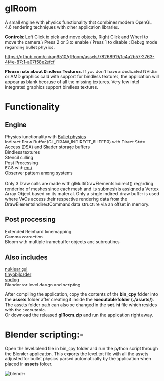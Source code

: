 # glRoom

A small engine with physics functionality that combines modern OpenGL 4.6 rendering techniques with other application libraries.

**Controls**: Left Click to pick and move objects, Right Click and Wheel to move the camera.\ 
Press 2 or 3 to enable / Press 1 to disable : Debug mode regarding bullet physics.

https://github.com/chirag9510/glRoom/assets/78268919/1c4a2b57-2763-4f4e-87c1-a07f58e2efcf

**Please note about Bindless Textures**: If you don't have a dedicated NVidia or AMD graphics card with support for bindless textures, the application will appear as blank because of all the missing textures. Very few intel integrated graphics support bindless textures.

# Functionality
## Engine
Physics functionality with [Bullet physics](https://github.com/bulletphysics/bullet3)\
Indirect Draw Buffer (GL_DRAW_INDIRECT_BUFFER) with Direct State Access (DSA) and Shader storage buffers\
Bindless textures\
Stencil culling\
Post Processing\
ECS with [entt](https://github.com/skypjack/entt)\
Observer pattern among systems\
\
Only 3 Draw calls are made with glMultiDrawElementsIndirect() regarding rendering of meshes since each mesh and its submesh is assigned a Vertex Array Object based on its material. Only a single indirect draw buffer is used where VAOs access their respective rendering data from the DrawElementsIndirectCommand data structure via an offset in memory. 

## Post processing  
Extended Reinhard tonemapping\
Gamma correction\
Bloom with multiple framebuffer objects and subroutines

## Also includes
[nuklear gui](https://github.com/Immediate-Mode-UI/Nuklear)\
[tinyobjloader](https://github.com/tinyobjloader/tinyobjloader)\
[spdlog](https://github.com/gabime/spdlog)\
Blender for level design and scripting

After compiling the application, copy the contents of the **bin_cpy** folder into the **assets** folder after creating it inside the **executable folder (./assets/)**. The assets folder path can also be changed in the **set.ini** file which resides with the executable. \
Or download the released **glRoom.zip** and run the application right away.

# Blender scripting:- 
Open the level.blend file in bin_cpy folder and run the python script through the Blender application. This exports the level.txt file with all the assets adjusted for bullet physics parsed automatically by the application when placed in **assets** folder.

![blender](https://github.com/chirag9510/glRoom/assets/78268919/948a0575-aecb-443a-845c-828cee67ba58)

